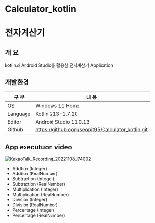 # Calculator_kotlin

# 전자계산기

## 개 요

kotlin과 Android Studio를 활용한 전자계산기 Application

## 개발환경

| 구 분 | 내 용 |
| --- | --- |
| OS | Windows 11 Home |
| Language | Kotlin 213-1.7.20 |
| Editor | Android Studio 11.0.13 |
| Github | https://github.com/seopit95/Calculator_kotlin.git |

## App executuon video
![KakaoTalk_Recording_20221108_174002](https://user-images.githubusercontent.com/115531849/200516925-a222b5c5-27b7-40e0-966c-b53eb21c71ec.gif)

* Addtion (Integer)
* Addtion (RealNumber)
* Subtraction (Integer)
* Subtraction (RealNumber)
* Multiplication (Integer)
* Multiplication (RealNumber)
* Division (Integer)
* Division (RealNumber)
* Percentage (Integer)
* Percentage (RealNumber)
